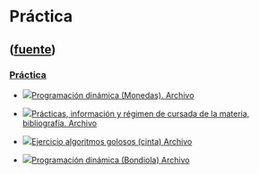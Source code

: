 # Práctica
([fuente](https://campus.exactas.uba.ar/course/view.php?id=992&section=5))
---
### [Práctica](https://campus.exactas.uba.ar/course/view.php?id=992&section=5)

  - [![ ](https://campus.exactas.uba.ar/theme/image.php/aardvark/core/1524598950/f/pdf-24)Programación dinámica (Monedas). Archivo](https://campus.exactas.uba.ar/mod/resource/view.php?id=53310)

  - [![ ](https://campus.exactas.uba.ar/theme/image.php/aardvark/core/1524598950/f/pdf-24)Prácticas, información y régimen de cursada de la materia, bibliografía. Archivo](https://campus.exactas.uba.ar/mod/resource/view.php?id=60146)

  - [![ ](https://campus.exactas.uba.ar/theme/image.php/aardvark/core/1524598950/f/pdf-24)Ejercicio algoritmos golosos (cinta) Archivo](https://campus.exactas.uba.ar/mod/resource/view.php?id=60355)

  - [![ ](https://campus.exactas.uba.ar/theme/image.php/aardvark/core/1524598950/f/pdf-24)Programación dinámica (Bondiola) Archivo](https://campus.exactas.uba.ar/mod/resource/view.php?id=60551)

